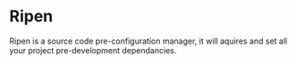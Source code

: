 # Ripen
Ripen is a source code pre-configuration manager, it will aquires and set all your project pre-development dependancies.

